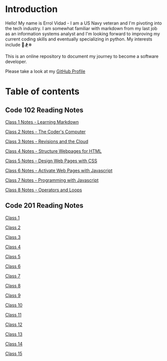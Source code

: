 # Introduction

Hello! My name is Errol Vidad - I am a US Navy veteran and I'm pivoting into the tech industry. I am somewhat familiar with markdown from my last job as an information systems analyst and I'm looking forward to improving my current coding skills and eventually specializing in python. My interests include &#x1F3C8;&#x1F3C2;&#x2744;

This is an online repository to document my journey to become a software developer.

Please take a look at my [GitHub Profile](https://github.com/evidad)

# Table of contents

## Code 102 Reading Notes
[Class 1 Notes - Learning Markdown](class1.md)

[Class 2 Notes - The Coder's Computer](code-102/class2.md)

[Class 3 Notes - Revisions and the Cloud](creading-notes/code-102/class3.md)

[Class 4 Notes - Structure Webpages for HTML](reading-notes/code-102/class4.md)

[Class 5 Notes - Design Web Pages with CSS](reading-notes/code-102/class5.md)

[Class 6 Notes - Activate Web Pages with Javascript](reading-notes/code-102/class6.md)

[Class 7 Notes - Programming with Javascript](reading-notes/code-102/class7.md)

[Class 8 Notes - Operators and Loops ](reading-notes/code-102/class8.md)

## Code 201 Reading Notes
[Class 1](code-201-notes/class1.md)

[Class 2](code-201-notes/class2.md)

[Class 3](code-201-notes/class3.md)

[Class 4](code-201-notes/class4.md)

[Class 5](code-201-notes/class5.md)

[Class 6](code-201-notes/class6.md)

[Class 7](code-201-notes/class7.md)

[Class 8](code-201-notes/class8.md)

[Class 9](code-201-notes/class9.md)

[Class 10](code-201-notes/class10.md)

[Class 11](code-201-notes/class11.md)

[Class 12](code-201-notes/class12.md)

[Class 13](code-201-notes/class13.md)

[Class 14](code-201-notes/class14.md)

[Class 15](code-201-notes/class15.md)